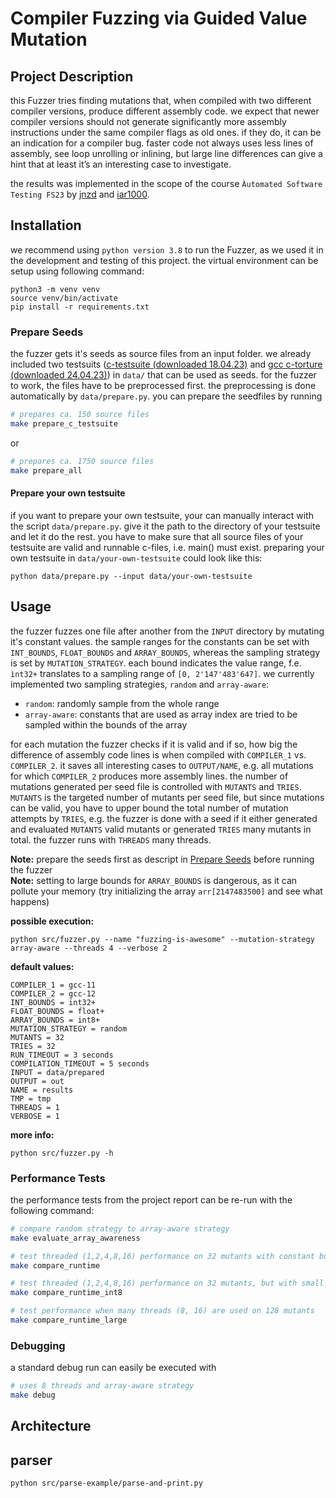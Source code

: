 # Compiler Fuzzing via Guided Value Mutation

## Project Description
this Fuzzer  tries finding mutations that, when compiled with two different compiler versions, produce different assembly code.
we expect that newer compiler versions should not generate significantly more assembly instructions under the same
compiler flags as old ones.
if they do, it can be an indication for a compiler bug.
faster code not always uses less lines of assembly, see loop unrolling or inlining, but large line differences can give a hint that at least it’s an interesting case to investigate.
  
the results was implemented in the scope of the course `Àutomated Software Testing FS23` by [jnzd](https://github.com/jnzd) and [iar1000](https://github.com/iar1000).


## Installation
we recommend using ``python version 3.8`` to run the Fuzzer, as we used it in the development and testing of this project.
the virtual environment can be setup using following command:
```
python3 -m venv venv
source venv/bin/activate
pip install -r requirements.txt
```

### Prepare Seeds
<a name="seeds"></a>
the fuzzer gets it's seeds as source files from an input folder.
we already included two testsuits ([c-testsuite (downloaded 18.04.23)](https://github.com/c-testsuite/c-testsuite/tree/master/tests/single-exec) and [gcc c-torture (downloaded 24.04.23)]( https://gcc.gnu.org/onlinedocs/gccint/C-Tests.html))
in ``data/`` that can be used as seeds. 
for the fuzzer to work, the files have to be preprocessed first.
the preprocessing is done automatically by  ``data/prepare.py``.
you can prepare the seedfiles by running
```bash
# prepares ca. 150 source files
make prepare_c_testsuite
```
or
```bash
# prepares ca. 1750 source files
make prepare_all
```

#### Prepare your own testsuite
if you want to prepare your own testsuite, your can manually interact with the script ``data/prepare.py``.
give it the path to the directory of your testsuite and let it do the rest. 
you have to make sure that all source files of your testsuite are valid and runnable c-files, i.e. main() must exist.
preparing your own testsuite in ``data/your-own-testsuite`` could look like this:
```
python data/prepare.py --input data/your-own-testsuite
```

## Usage
the fuzzer fuzzes one file after another from the `INPUT` directory by mutating it's constant values. 
the sample ranges for the constants can be set with ``INT_BOUNDS``, ``FLOAT_BOUNDS`` and ``ARRAY_BOUNDS``, whereas the sampling
strategy is set by ``MUTATION_STRATEGY``.
each bound indicates the value range, f.e. `ìnt32+` translates to a sampling range of `[0, 2'147'483'647]`.
we currently implemented two sampling strategies, ``random`` and `array-aware`:
- `random`: randomly sample from the whole range
- `array-aware`: constants that are used as array index are tried to be sampled within the bounds of the array

for each mutation the fuzzer checks if it is valid and if so, how big the difference of assembly code lines is when compiled with
``COMPILER_1`` vs. ``COMPILER_2``.
it saves all interesting cases to `OUTPUT/NAME`, e.g. all mutations for which ``COMPILER_2`` produces more assembly lines.
the number of mutations generated per seed file is controlled with ``MUTANTS`` and ``TRIES``.
``MUTANTS`` is the targeted number of mutants per seed file, but since mutations can be valid, you have to upper bound the 
total number of mutation attempts by ``TRIES``, e.g. the fuzzer is done with a seed if it either generated and evaluated
``MUTANTS`` valid mutants or generated ``TRIES`` many mutants in total.
the fuzzer runs with ``THREADS`` many threads.

**Note:** prepare the seeds first as descript in [Prepare Seeds](#prepare-seeds) before running the fuzzer   
**Note:** setting to large bounds for ``ARRAY_BOUNDS`` is dangerous, as it can pollute your memory (try initializing the array `arr[2147483500]` and see what happens)

**possible execution:**
```
python src/fuzzer.py --name "fuzzing-is-awesome" --mutation-strategy array-aware --threads 4 --verbose 2
```

**default values:**  
```
COMPILER_1 = gcc-11  
COMPILER_2 = gcc-12  
INT_BOUNDS = int32+  
FLOAT_BOUNDS = float+  
ARRAY_BOUNDS = int8+  
MUTATION_STRATEGY = random  
MUTANTS = 32  
TRIES = 32  
RUN_TIMEOUT = 3 seconds  
COMPILATION_TIMEOUT = 5 seconds  
INPUT = data/prepared  
OUTPUT = out  
NAME = results  
TMP = tmp  
THREADS = 1  
VERBOSE = 1 
``` 

**more info:**
```
python src/fuzzer.py -h
```

### Performance Tests
the performance tests from the project report can be re-run with the following command:
```bash
# compare random strategy to array-aware strategy
make evaluate_array_awareness

# test threaded (1,2,4,8,16) performance on 32 mutants with constant bounds int32+
make compare_runtime

# test threaded (1,2,4,8,16) performance on 32 mutants, but with small constant bounds int8+
make compare_runtime_int8

# test performance when many threads (8, 16) are used on 128 mutants
make compare_runtime_large
```

### Debugging
a standard debug run can easily be executed with 
```bash
# uses 8 threads and array-aware strategy
make debug
```

## Architecture



## parser

```python src/parse-example/parse-and-print.py```

